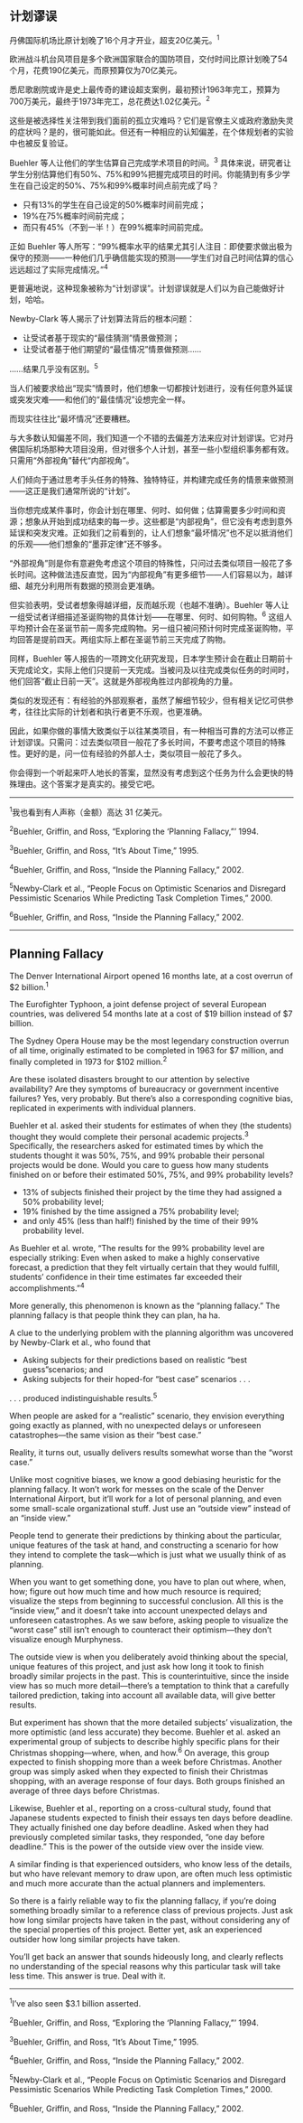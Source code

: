 ## 计划谬误

丹佛国际机场比原计划晚了16个月才开业，超支20亿美元。<sup>1</sup>

欧洲战斗机台风项目是多个欧洲国家联合的国防项目，交付时间比原计划晚了54个月，花费190亿美元，而原预算仅为70亿美元。

悉尼歌剧院或许是史上最传奇的建设超支案例，最初预计1963年完工，预算为700万美元，最终于1973年完工，总花费达1.02亿美元。<sup>2</sup>

这些是被选择性关注带到我们面前的孤立灾难吗？它们是官僚主义或政府激励失灵的症状吗？是的，很可能如此。但还有一种相应的认知偏差，在个体规划者的实验中也被反复验证。

Buehler 等人让他们的学生估算自己完成学术项目的时间。<sup>3</sup> 具体来说，研究者让学生分别估算他们有50%、75%和99%把握完成项目的时间。你能猜到有多少学生在自己设定的50%、75%和99%概率时间点前完成了吗？

- 只有13%的学生在自己设定的50%概率时间前完成；
- 19%在75%概率时间前完成；
- 而只有45%（不到一半！）在99%概率时间前完成。

正如 Buehler 等人所写：“99%概率水平的结果尤其引人注目：即使要求做出极为保守的预测——一种他们几乎确信能实现的预测——学生们对自己时间估算的信心远远超过了实际完成情况。”<sup>4</sup>

更普遍地说，这种现象被称为“计划谬误”。计划谬误就是人们以为自己能做好计划，哈哈。

Newby-Clark 等人揭示了计划算法背后的根本问题：

- 让受试者基于现实的“最佳猜测”情景做预测；
- 让受试者基于他们期望的“最佳情况”情景做预测……

……结果几乎没有区别。<sup>5</sup>

当人们被要求给出“现实”情景时，他们想象一切都按计划进行，没有任何意外延误或突发灾难——和他们的“最佳情况”设想完全一样。

而现实往往比“最坏情况”还要糟糕。

与大多数认知偏差不同，我们知道一个不错的去偏差方法来应对计划谬误。它对丹佛国际机场那种大项目没用，但对很多个人计划，甚至一些小型组织事务都有效。只需用“外部视角”替代“内部视角”。

人们倾向于通过思考手头任务的特殊、独特特征，并构建完成任务的情景来做预测——这正是我们通常所说的“计划”。

当你想完成某件事时，你会计划在哪里、何时、如何做；估算需要多少时间和资源；想象从开始到成功结束的每一步。这些都是“内部视角”，但它没有考虑到意外延误和突发灾难。正如我们之前看到的，让人们想象“最坏情况”也不足以抵消他们的乐观——他们想象的“墨菲定律”还不够多。

“外部视角”则是你有意避免考虑这个项目的特殊性，只问过去类似项目一般花了多长时间。这种做法违反直觉，因为“内部视角”有更多细节——人们容易以为，越详细、越充分利用所有数据的预测会更准确。

但实验表明，受试者想象得越详细，反而越乐观（也越不准确）。Buehler 等人让一组受试者详细描述圣诞购物的具体计划——在哪里、何时、如何购物。<sup>6</sup> 这组人平均预计会在圣诞节前一周多完成购物。另一组只被问预计何时完成圣诞购物，平均回答是提前四天。两组实际上都在圣诞节前三天完成了购物。

同样，Buehler 等人报告的一项跨文化研究发现，日本学生预计会在截止日期前十天完成论文，实际上他们只提前一天完成。当被问及以往完成类似任务的时间时，他们回答“截止日前一天”。这就是外部视角胜过内部视角的力量。

类似的发现还有：有经验的外部观察者，虽然了解细节较少，但有相关记忆可供参考，往往比实际的计划者和执行者更不乐观，也更准确。

因此，如果你做的事情大致类似于以往某类项目，有一种相当可靠的方法可以修正计划谬误。只需问：过去类似项目一般花了多长时间，不要考虑这个项目的特殊性。更好的是，问一位有经验的外部人士，类似项目一般花了多久。

你会得到一个听起来吓人地长的答案，显然没有考虑到这个任务为什么会更快的特殊理由。这个答案才是真实的。接受它吧。

---

<sup>1</sup>我也看到有人声称（金额）高达 31 亿美元。

<sup>2</sup>Buehler, Griffin, and Ross, “Exploring the ‘Planning Fallacy,”’ 1994.

<sup>3</sup>Buehler, Griffin, and Ross, “It’s About Time,” 1995.

<sup>4</sup>Buehler, Griffin, and Ross, “Inside the Planning Fallacy,” 2002.

<sup>5</sup>Newby-Clark et al., “People Focus on Optimistic Scenarios and Disregard Pessimistic Scenarios While Predicting Task Completion Times,” 2000.

<sup>6</sup>Buehler, Griffin, and Ross, “Inside the Planning Fallacy,” 2002.

---

## Planning Fallacy

The Denver International Airport opened 16 months late, at a cost overrun of \$2 billion.<sup>1</sup>

The Eurofighter Typhoon, a joint defense project of several European countries, was delivered 54 months late at a cost of \$19 billion instead of \$7 billion.

The Sydney Opera House may be the most legendary construction overrun of all time, originally estimated to be completed in 1963 for \$7 million, and finally completed in 1973 for \$102 million.<sup>2</sup>

Are these isolated disasters brought to our attention by selective availability? Are they symptoms of bureaucracy or government incentive failures? Yes, very probably. But there’s also a corresponding cognitive bias, replicated in experiments with individual planners.

Buehler et al. asked their students for estimates of when they (the students) thought they would complete their personal academic projects.<sup>3</sup> Specifically, the researchers asked for estimated times by which the students thought it was 50%, 75%, and 99% probable their personal projects would be done. Would you care to guess how many students finished on or before their estimated 50%, 75%, and 99% probability levels?

- 13% of subjects finished their project by the time they had assigned a 50% probability level; 
- 19% finished by the time assigned a 75% probability level;
- and only 45% (less than half!) finished by the time of their 99% probability level.

As Buehler et al. wrote, “The results for the 99% probability level are especially striking: Even when asked to make a highly conservative forecast, a prediction that they felt virtually certain that they would fulfill, students’ confidence in their time estimates far exceeded their accomplishments.”<sup>4</sup>

More generally, this phenomenon is known as the “planning fallacy.” The planning fallacy is that people think they can plan, ha ha.

A clue to the underlying problem with the planning algorithm was uncovered by Newby-Clark et al., who found that

- Asking subjects for their predictions based on realistic “best guess”scenarios; and
- Asking subjects for their hoped-for “best case” scenarios . . .

. . . produced indistinguishable results.<sup>5</sup>

When people are asked for a “realistic” scenario, they envision everything going exactly as planned, with no unexpected delays or unforeseen catastrophes—the same vision as their “best case.”

Reality, it turns out, usually delivers results somewhat worse than the “worst case.”

Unlike most cognitive biases, we know a good debiasing heuristic for the planning fallacy. It won’t work for messes on the scale of the Denver International Airport, but it’ll work for a lot of personal planning, and even some small-scale organizational stuff. Just use an “outside view” instead of an “inside view.”

People tend to generate their predictions by thinking about the particular, unique features of the task at hand, and constructing a scenario for how they intend to complete the task—which is just what we usually think of as planning.

When you want to get something done, you have to plan out where, when, how; figure out how much time and how much resource is required; visualize the steps from beginning to successful conclusion. All this is the “inside view,” and it doesn’t take into account unexpected delays and unforeseen catastrophes. As we saw before, asking people to visualize the “worst case” still isn’t enough to counteract their optimism—they don’t visualize enough Murphyness.

The outside view is when you deliberately avoid thinking about the special, unique features of this project, and just ask how long it took to finish broadly similar projects in the past. This is counterintuitive, since the inside view has so much more detail—there’s a temptation to think that a carefully tailored prediction, taking into account all available data, will give better results.

But experiment has shown that the more detailed subjects’ visualization, the more optimistic (and less accurate) they become. Buehler et al. asked an experimental group of subjects to describe highly specific plans for their Christmas shopping—where, when, and how.<sup>6</sup> On average, this group expected to finish shopping more than a week before Christmas. Another group was simply asked when they expected to finish their Christmas shopping, with an average response of four days. Both groups finished an average of three days before Christmas.

Likewise, Buehler et al., reporting on a cross-cultural study, found that Japanese students expected to finish their essays ten days before deadline. They actually finished one day before deadline. Asked when they had previously completed similar tasks, they responded, “one day before deadline.” This is the power of the outside view over the inside view.

A similar finding is that experienced outsiders, who know less of the details, but who have relevant memory to draw upon, are often much less optimistic and much more accurate than the actual planners and implementers.

So there is a fairly reliable way to fix the planning fallacy, if you’re doing something broadly similar to a reference class of previous projects. Just ask how long similar projects have taken in the past, without considering any of the special properties of this project. Better yet, ask an experienced outsider how long similar projects have taken.

You’ll get back an answer that sounds hideously long, and clearly reflects no understanding of the special reasons why this particular task will take less time. This answer is true. Deal with it.

---

<sup>1</sup>I’ve also seen $3.1 billion asserted.

<sup>2</sup>Buehler, Griffin, and Ross, “Exploring the ‘Planning Fallacy,”’ 1994.

<sup>3</sup>Buehler, Griffin, and Ross, “It’s About Time,” 1995.

<sup>4</sup>Buehler, Griffin, and Ross, “Inside the Planning Fallacy,” 2002.

<sup>5</sup>Newby-Clark et al., “People Focus on Optimistic Scenarios and Disregard Pessimistic Scenarios While Predicting Task Completion Times,” 2000.

<sup>6</sup>Buehler, Griffin, and Ross, “Inside the Planning Fallacy,” 2002.